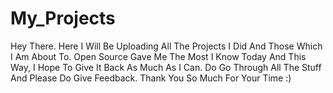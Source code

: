 # My_Projects
Hey There. Here I Will Be Uploading All The Projects I Did And Those Which I Am About To. Open Source Gave Me The Most I Know Today And This Way, I Hope To Give It Back As Much As I Can. Do Go Through All The Stuff And Please Do Give Feedback.
Thank You So Much For Your Time :)
